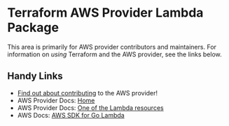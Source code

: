 # Terraform AWS Provider Lambda Package

This area is primarily for AWS provider contributors and maintainers. For information on _using_ Terraform and the AWS provider, see the links below.


## Handy Links
* [Find out about contributing](../../../docs/contributing) to the AWS provider!
* AWS Provider Docs: [Home](https://registry.terraform.io/providers/hashicorp/aws/latest/docs)
* AWS Provider Docs: [One of the Lambda resources](https://registry.terraform.io/providers/hashicorp/aws/latest/docs/resources/lambda_alias)
* AWS Docs: [AWS SDK for Go Lambda](https://docs.aws.amazon.com/sdk-for-go/api/service/lambda/)
